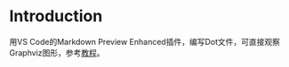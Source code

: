 # Introduction
用VS Code的Markdown Preview Enhanced插件，编写Dot文件，可直接观察Graphviz图形，参考[教程](https://shd101wyy.github.io/markdown-preview-enhanced/#/zh-cn/diagrams?id=graphviz)。


